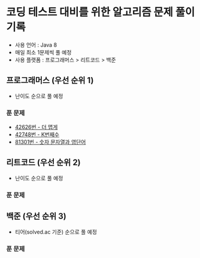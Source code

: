 # 코딩 테스트 대비를 위한 알고리즘 문제 풀이 기록

- 사용 언어 : Java 8
- 매일 최소 1문제씩 풀 예정
- 사용 플랫폼 : 프로그래머스 > 리트코드 > 백준

## 프로그래머스 (우선 순위 1)

- 난이도 순으로 풀 예정

### 푼 문제

- [42626번 - 더 맵게](https://programmers.co.kr/learn/courses/30/lessons/42626)
- [42748번 - K번째수](https://programmers.co.kr/learn/courses/30/lessons/42748)
- [81301번 - 숫자 문자열과 영단어](https://programmers.co.kr/learn/courses/30/lessons/81301)

## 리트코드 (우선 순위 2)

- 난이도 순으로 풀 예정

### 푼 문제

## 백준 (우선 순위 3)

- 티어(solved.ac 기준) 순으로 풀 예정

### 푼 문제
